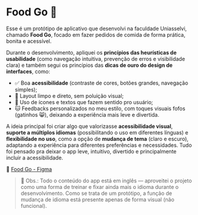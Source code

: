 # Food Go 🍔

Esse é um protótipo de aplicativo que desenvolvi na faculdade Uniasselvi, chamado **Food Go**, focado em fazer pedidos de comida de forma prática, bonita e acessível.

Durante o desenvolvimento, apliquei os **princípios das heurísticas de usabilidade** (como navegação intuitiva, prevenção de erros e visibilidade clara) e também segui os princípios das **dicas de ouro do design de interfaces**, como:

- ✅ Boa **acessibilidade** (contraste de cores, botões grandes, navegação simples);
- 🎯 Layout limpo e direto, sem poluição visual;
- 🧠 Uso de ícones e textos que fazem sentido pro usuário;
- 🐱 Feedbacks personalizados no meu estilo, com toques visuais fofos (gatinhos 😸), deixando a experiência mais leve e divertida.

A ideia principal foi criar algo que valorizasse **acessibilidade visual**, **suporte a múltiplos idiomas** (possibilitando o uso em diferentes línguas) e **flexibilidade no uso**, como a opção de **mudança de tema** (claro e escuro), adaptando a experiência para diferentes preferências e necessidades. Tudo foi pensado pra deixar o app leve, intuitivo, divertido e principalmente incluir a acessibilidade.

🔗 [Food Go - Figma](https://www.figma.com/design/kYobpAkmJklxPC5DLYaOQE/Food-Go?node-id=0-1&t=wFu8jGyccvRQVsgS-1)

> 📝 Obs.: Todo o conteúdo do app está em inglês — aproveitei o projeto como uma forma de treinar e fixar ainda mais o idioma durante o desenvolvimento. Como se trata de um protótipo, a função de mudança de idioma está presente apenas de forma visual (não funcional).
